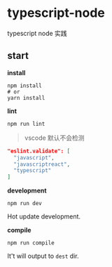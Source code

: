 # typescript-node

typescript node 实践


## start


**install**

```ls
npm install
# or
yarn install
```

**lint**

```ls
npm run lint
```

> vscode 默认不会检测

```json
"eslint.validate": [
  "javascript",
  "javascriptreact",
  "typescript"
]
```

**development**

```ls
npm run dev
```
Hot update development.

**compile**

```ls
npm run compile
```

It't will output to `dest` dir.
